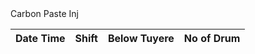 <div class="section_Exception-title">Carbon Paste Inj</div>
                                        <div class="table-responsive scrollable-table" style="max-height:255px;">
                                            <table class="table table-bordered table-sm text-center align-middle">
                                                <thead>
                                                    <tr>
                                                        <th class="Heading_Small">Date Time</th>
                                                        <th class="Heading_Small">Shift</th>
                                                        <th class="Heading_Small">Below Tuyere</th>
                                                        <th class="Heading_Small">No of Drum</th>
                                                    </tr>
                                                </thead>
                                                <tbody id="carbon_paste_inj"></tbody>
                                            </table>
                                        </div>
                                    </div>
